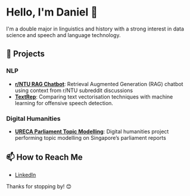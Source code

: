 # Hello, I'm Daniel 👋

I'm a double major in linguistics and history with a strong interest in data science and speech and language technology.

## 🌟 Projects
### NLP
- **[r/NTU RAG Chatbot](https://github.com/daniel-023/Reddit-RAG-Chatbot)**: Retrieval Augmented Generation (RAG) chatbot using context from r/NTU subreddit discussions
- **[TextRep](https://github.com/daniel-023/TextRep)**: Comparing text vectorisation techniques with machine learning for offensive speech detection.

### Digital Humanities
- **[URECA Parliament Topic Modelling](https://github.com/daniel-023/URECA-Parliament-Topic-Modeling)**: Digital humanities project performing topic modelling on Singapore’s parliament reports

## 📫 How to Reach Me
- [LinkedIn](https://www.linkedin.com/in/daniel-handoyo/)


Thanks for stopping by! 😊
